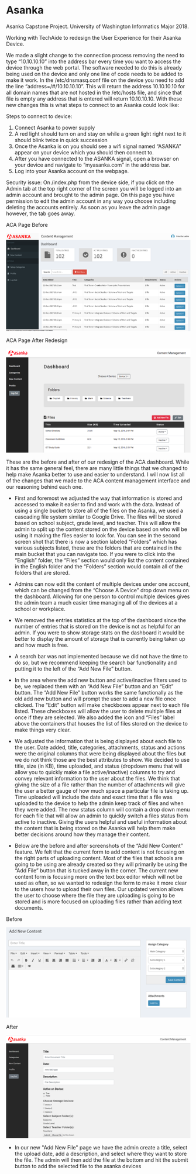 # Asanka

Asanka Capstone Project. University of Washington Informatics Major 2018. 

Working with TechAide to redesign the User Experience for their Asanka Device. 

We made a slight change to the connection process removing the need to type “10.10.10.10” into the address bar every time you want to access the device through the web portal. The software needed to do this is already being used on the device and only one line of code needs to be added to make it work. In the /etc/dnsmasq.conf file on the device you need to add the line “address=/#/10.10.10.10”. This will return the address 10.10.10.10 for all domain names that are not hosted in the /etc/hosts file, and since that file is empty any address that is entered will return 10.10.10.10. With these new changes this is what steps to connect to an Asanka could look like:

Steps to connect to device:
1) Connect Asanka to power supply
2) A red light should turn on and stay on while a green light right next to it should blink twice in quick succession
3) Once the Asanka is on you should see a wifi signal named “ASANKA” appear on your device which you should then connect to.
4) After you have connected to the ASANKA signal, open a browser on your device and navigate to “myasanka.com” in the address bar.
5) Log into your Asanka account on the webpage.

Security issue: On /index.php from the device side, if you click on the Admin tab at the top right corner of the screen you will be logged into an admin account and brought to the admin page. On this page you have permission to edit the admin account in any way you choose including deleting the accounts entirely. As soon as you leave the admin page however, the tab goes away. 

ACA Page Before

![alt text](https://github.com/HenryAlms/asanka/blob/master/images/image1.png)

ACA Page After Redesign

![alt text](https://github.com/HenryAlms/asanka/blob/master/images/image2.png)

These are the before and after of our redesign of the ACA dashboard. While it has the same general feel, there are many little things that we changed to help make Asanka better to use and easier to understand. I will now list all of the changes that we made to the ACA content management interface and our reasoning behind each one.

- First and foremost we adjusted the way that information is stored and accessed to make it easier to find and work with the data. Instead of using a single bucket to store all of the files on the Asanka, we used a cascading file system similar to Google Drive. The files will be stored based on school subject, grade level, and teacher. This will allow the admin to split up the content stored on the device based on who will be using it making the files easier to look for. You can see in the second screen shot that there is now a section labeled “Folders” which has various subjects listed, these are the folders that are contained in the main bucket that you can navigate too. If you were to click into the “English” folder, the “Files” section would only list the content contained in the English folder and the “Folders” section would contain all of the folders that are stored.

- Admins can now edit the content of multiple devices under one account, which can be changed from the “Choose A Device” drop down menu on the dashboard. Allowing for one person to control multiple devices gives the admin team a much easier time managing all of the devices at a school or workplace. 

- We removed the entries statistics at the top of the dashboard since the number of entries that is stored on the device is not as helpful for an admin. If you were to show storage stats on the dashboard it would be better to display the amount of storage that is currently being taken up and how much is free. 

- A search bar was not implemented because we did not have the time to do so, but we recommend keeping the search bar functionality and putting it to the left of the “Add New File” button. 

- In the area where the add new button and active/inactive filters used to be, we replaced them with an “Add New File” button and an “Edit” button. The “Add New File” button works the same functionally as the old add new button and will prompt the user to add a new file once clicked. The “Edit” button will make checkboxes appear next to each file listed. These checkboxes will allow the user to delete multiple files at once if they are selected. We also added the icon and “Files” label above the containers that houses the list of files stored on the device to make things very clear. 

- We adjusted the information that is being displayed about each file to the user. Date added, title, categories, attachments, status and actions were the original columns that were being displayed about the files but we do not think those are the best attributes to show. We decided to use title, size (in KB), time uploaded, and status (dropdown menu that will allow you to quickly make a file active/inactive) columns to try and convey relevant information to the user about the files. We think that giving the size of a file rather than the number of attachments will give the user a better gauge of how much space a particular file is taking up. Time uploaded will include the date and exact time that a file was uploaded to the device to help the admin keep track of files and when they were added. The new status column will contain a drop down menu for each file that will allow an admin to quickly switch a files status from active to inactive. Giving the users helpful and useful information about the content that is being stored on the Asanka will help them make better decisions around how they manage their content.

- Below are the before and after screenshots of the “Add New Content” feature. We felt that the current form to add content is not focusing on the right parts of uploading content. Most of the files that schools are going to be using are already created so they will primarily be using the “Add File” button that is tucked away in the corner. The current new content form is focusing more on the text box editor which will not be used as often, so we wanted to redesign the form to make it more clear to the users how to upload their own files. Our updated version allows the user to choose where the file they are uploading is going to be stored and is more focused on uploading files rather than adding text documents. 

Before

![alt text](https://github.com/HenryAlms/asanka/blob/master/images/image3.png)

After

![alt text](https://github.com/HenryAlms/asanka/blob/master/images/image4.png)

- In our new "Add New File" page we have the admin create a title, select the upload date, add a description, and select where they want to store the file. The admin will then add the file at the bottom and hit the submit button to add the selected file to the asanka devices
